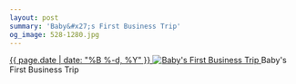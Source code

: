 ```yaml
---
layout: post
summary: 'Baby&#x27;s First Business Trip'
og_image: 528-1280.jpg
---
```


<p>
 <time>
  <a href="/528">
   {{ page.date | date: "%B %-d, %Y" }}
  </a>
 </time>
 <a href="/528">
  <img alt="Baby's First Business Trip" sizes="(min-width: 700px) 50vw, calc(100vw - 2rem)" src="{{ site.assets_url }}/528-640.jpg" srcset="{{ site.assets_url }}/528-320.jpg 320w, {{ site.assets_url }}/528-640.jpg 640w, {{ site.assets_url }}/528-960.jpg 960w, {{ site.assets_url }}/528-1280.jpg 1280w"/>
 </a>
 <span>
  Baby's First Business Trip
 </span>
</p>
